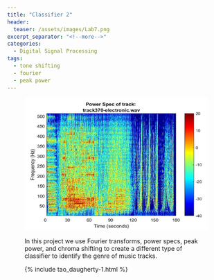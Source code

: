 ```yaml
---
title: "Classifier 2"
header:
  teaser: /assets/images/Lab7.png
excerpt_separator: "<!--more-->"
categories:
  - Digital Signal Processing
tags:
  - tone shifting
  - fourier
  - peak power
---
```


<figure>
	<a href="/assets/images/Lab7.png"><img src="/assets/images/Lab7.png"></a>
</figure>

<figure>
In this project we use Fourier transforms, power specs, peak power, and chroma shifting to create a different type of classifier to identify the genre of music tracks. 
</figure>

<figure>
{% include tao_daugherty-1.html %}
</figure>
